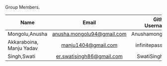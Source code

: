 

Group Members.

| Name                        | Email                      | Github Username  |
| --------------------------- |:---------------:           | ----------------:|
|  Mongolu,Anusha             | anusha.mongolu94@gmail.com | Anushamongolu    |
|  Akkaraboina, Manju Yadav   | manju1404@gmail.com        | infinitepassion  |
|  Singh,Swati                | er.swatisingh86@gmail.com  | SwatiSingh86     |
